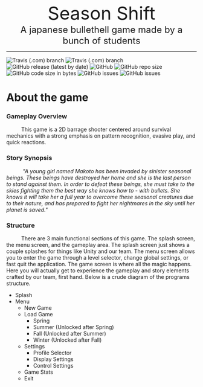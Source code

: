 <div align="center">
    <!-- <img src="Resources/Logo.png atl="SeasonShift" height=75 align="bottom> -->
    <font size="15">Season Shift</font>
    <br>
    <font size="5">A japanese bullethell game made by a bunch of students</font>
    <hr />
</div>

![Travis (.com) branch](https://img.shields.io/travis/com/barrage-studios/SeasonShift/master?label=Stable%20Build)
![Travis (.com) branch](https://img.shields.io/travis/com/barrage-studios/SeasonShift/developement?label=Un-Stable%20Build)
![GitHub release (latest by date)](https://img.shields.io/github/v/release/barrage-studios/SeasonShift?label=Release)
![GitHub](https://img.shields.io/github/license/barrage-studios/SeasonShift)
![GitHub repo size](https://img.shields.io/github/repo-size/barrage-studios/SeasonShift)
![GitHub code size in bytes](https://img.shields.io/github/languages/code-size/barrage-studios/SeasonShift)
![GitHub issues](https://img.shields.io/github/issues-raw/barrage-studios/SeasonShift)
![GitHub issues](https://img.shields.io/github/issues-closed-raw/barrage-studios/SeasonShift)

# About the game
### Gameplay Overview
&nbsp;&nbsp;&nbsp;&nbsp;&nbsp;&nbsp;&nbsp;&nbsp;&nbsp;&nbsp;This game is a 2D barrage shooter centered around survival mechanics with a strong emphasis on pattern recognition, evasive play, and quick reactions.
### Story Synopsis
&nbsp;&nbsp;&nbsp;&nbsp;&nbsp;&nbsp;&nbsp;&nbsp;&nbsp;&nbsp; *"A young girl named Makoto has been invaded by sinister seasonal beings. These beings have destroyed her home and she is the last person to stand against them. In order to defeat these beings, she must take to the skies fighting them the best way she knows how to - with bullets. She knows it will take her a full year to overcome these seasonal creatures due to their nature, and has prepared to fight her nightmares in the sky until her planet is saved."*
### Structure  
&nbsp;&nbsp;&nbsp;&nbsp;&nbsp;&nbsp;&nbsp;&nbsp;&nbsp;&nbsp;There are 3 main functional sections of this game. The splash screen, the menu screen, and the gameplay area. The splash screen just shows a couple splashes for things like Unity and our team. The menu screen allows you to enter the game through a level selector, change global settings, or fast quit the application. The game screen is where all the magic happens. Here you will actually get to experience the gameplay and story elements crafted by our team, first hand. Below is a crude diagram of the programs structure.

- Splash
- Menu
  - New Game
  - Load Game
    - Spring
    - Summer (Unlocked after Spring)
    - Fall (Unlocked after Summer)
    - Winter (Unlocked after Fall)
  - Settings
    - Profile Selector
    - Display Settings
    - Control Settings
  - Game Stats
  - Exit
